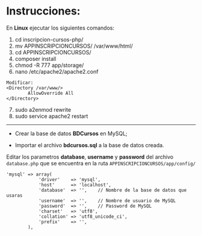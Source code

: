 
# Instrucciones:

En **Linux** ejecutar los siguientes comandos:

1. cd inscripcion-cursos-php/
2. mv APPINSCRIPCIONCURSOS/ /var/www/html/
3. cd APPINSCRIPCIONCURSOS/
4. composer install
5. chmod -R 777 app/storage/
6. nano /etc/apache2/apache2.conf
```
Modificar:
<Directory /var/www/>
        AllowOverride All
</Directory>
```
7. sudo a2enmod rewrite
8. sudo service apache2 restart

---

- Crear la base de datos **BDCursos** en MySQL;

- Importar el archivo **bdcursos.sql** a la base de datos creada.

Editar los parametros **database**, **username** y **password** del archivo `database.php` que se encuentra en la ruta `APPINSCRIPCIONCURSOS/app/config/`

```
'mysql' => array(
			'driver'    => 'mysql',
			'host'      => 'localhost',
			'database'  => '',    // Nombre de la base de datos que usaras
			'username'  => '',    // Nombre de usuario de MySQL
			'password'  => '',    // Password de MySQL
			'charset'   => 'utf8',
			'collation' => 'utf8_unicode_ci',
			'prefix'    => '',
		),
```


